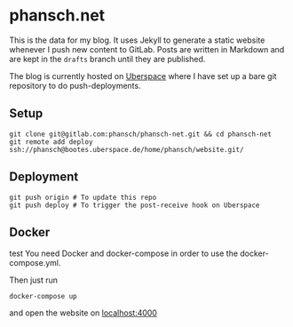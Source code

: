 # phansch.net

This is the data for my blog. It uses Jekyll to generate a static website whenever I push new content to GitLab.
Posts are written in Markdown and are kept in the `drafts` branch until they are published.

The blog is currently hosted on [Uberspace](https://uberspace.de) where I have set up a bare git repository to do push-deployments.

## Setup

    git clone git@gitlab.com:phansch/phansch-net.git && cd phansch-net
    git remote add deploy ssh://phansch@bootes.uberspace.de/home/phansch/website.git/

## Deployment

    git push origin # To update this repo
    git push deploy # To trigger the post-receive hook on Uberspace

## Docker

test
You need Docker and docker-compose in order to use the docker-compose.yml.

Then just run

    docker-compose up

and open the website on [localhost:4000](http://localhost:4000)

